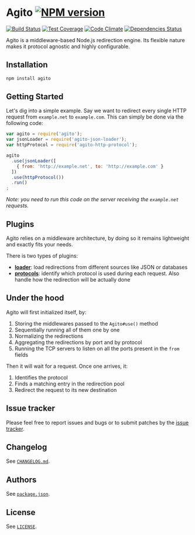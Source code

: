 # Agito [![NPM version][npm-img]][npm]

[![Build Status][travis-img]][travis]
[![Test Coverage][codeclimate-coverage-img]][codeclimate]
[![Code Climate][codeclimate-gpa-img]][codeclimate]
[![Dependencies Status][daviddm-dep-img]][daviddm-dep]

Agito is a middleware-based Node.js redirection engine. Its flexible nature
makes it protocol agnostic and highly configurable.

## Installation

```bash
npm install agito
```

## Getting Started

Let's dig into a simple example. Say we want to redirect every single HTTP
request from `example.net` to `example.com`. This can simply be done via the
following code:

```javascript
var agito = require('agito');
var jsonLoader = require('agito-json-loader');
var httpProtocol = require('agito-http-protocol');

agito
  .use(jsonLoader([
    { from: 'http://example.net', to: 'http://example.com' }
  ])
  .use(httpProtocol())
  .run()
;
```

_Note: you need to run this code on the server receiving the `example.net`
requests._

## Plugins

Agito relies on a middleware architecture, by doing so it remains lightweight
and exactly fits your needs.

There is two types of plugins:
- **[loader][agito-loaders-npm]**: load redirections from different sources like
  JSON or databases
- **[protocols][agito-protocols-npm]**: identify which protocol is used during
  each request. Also handle how the redirection will be actually done


## Under the hood

Agito will first initialized itself, by:

1. Storing the middlewares passed to the `Agito#use()` method
2. Sequentially running all of them one by one
3. Normalizing the redirections
4. Aggregating the redirections by port and by protocol
5. Running the TCP servers to listen on all the ports present in the `from`
   fields

Then it will wait for a request. Once one arrives, it:

1. Identifies the protocol
2. Finds a matching entry in the redirection pool
3. Redirect the request to its new destination

## Issue tracker

Please feel free to report issues and bugs or to submit patches by the
[issue tracker][issue-tracker].

## Changelog

See [`CHANGELOG.md`](CHANGELOG.md).

## Authors

See [`package.json`](package.json).

## License

See [`LICENSE`](LICENSE).

[npm]: https://www.npmjs.org/package/agito
[npm-img]: http://img.shields.io/npm/v/agito.svg?style=flat
[travis]: https://travis-ci.org/agitojs/agito
[travis-img]: http://img.shields.io/travis/agitojs/agito/master.svg?style=flat
[codeclimate]: https://codeclimate.com/github/agitojs/agito
[codeclimate-coverage-img]: http://img.shields.io/codeclimate/coverage/github/agitojs/agito.svg?style=flat
[codeclimate-gpa-img]: http://img.shields.io/codeclimate/github/agitojs/agito.svg?style=flat
[daviddm-dep]: https://david-dm.org/agitojs/agito
[daviddm-dep-img]: http://img.shields.io/david/agitojs/agito.svg?style=flat

[issue-tracker]: https://github.com/agitojs/agito/issues

[agito-loaders-npm]: https://www.npmjs.org/search?q=agito-*-loader
[agito-protocols-npm]: https://www.npmjs.org/search?q=agito-*-protocol
